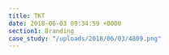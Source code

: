 ```yaml
---
title: TKT
date: 2018-06-03 09:34:59 +0000
section1: Branding
case_study: "/uploads/2018/06/03/4809.png"
---
```

